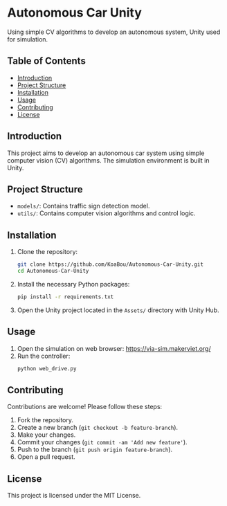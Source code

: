# Autonomous Car Unity

Using simple CV algorithms to develop an autonomous system, Unity used for simulation.

## Table of Contents

- [Introduction](#introduction)
- [Project Structure](#project-structure)
- [Installation](#installation)
- [Usage](#usage)
- [Contributing](#contributing)
- [License](#license)

## Introduction

This project aims to develop an autonomous car system using simple computer vision (CV) algorithms. The simulation environment is built in Unity.

## Project Structure

- `models/`: Contains traffic sign detection model.
- `utils/`: Contains computer vision algorithms and control logic.

## Installation

1. Clone the repository:
    ```bash
    git clone https://github.com/KoaBou/Autonomous-Car-Unity.git
    cd Autonomous-Car-Unity
    ```

2. Install the necessary Python packages:
    ```bash
    pip install -r requirements.txt
    ```

3. Open the Unity project located in the `Assets/` directory with Unity Hub.

## Usage

1. Open the simulation on web browser: https://via-sim.makerviet.org/
2. Run the controller:
   ```bash
   python web_drive.py
   ```

## Contributing

Contributions are welcome! Please follow these steps:

1. Fork the repository.
2. Create a new branch (`git checkout -b feature-branch`).
3. Make your changes.
4. Commit your changes (`git commit -am 'Add new feature'`).
5. Push to the branch (`git push origin feature-branch`).
6. Open a pull request.

## License

This project is licensed under the MIT License.
